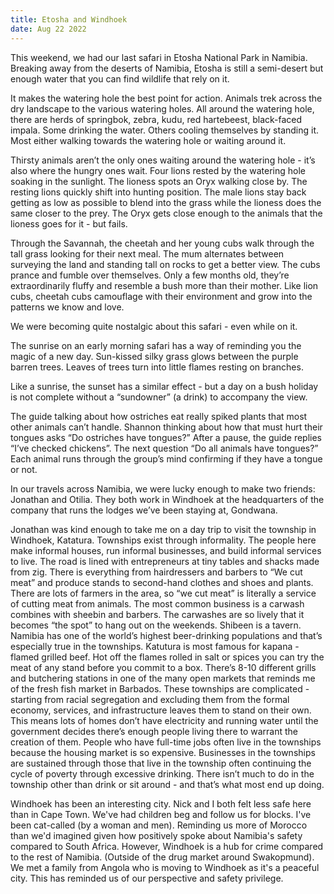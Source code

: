 ```yaml
---
title: Etosha and Windhoek
date: Aug 22 2022
---
```


This weekend, we had our last safari in Etosha National Park in Namibia. Breaking away from the deserts of Namibia, Etosha is still a semi-desert but enough water that you can find wildlife that rely on it.

It makes the watering hole the best point for action. Animals trek across the dry landscape to the various watering holes. All around the watering hole, there are herds of springbok, zebra, kudu, red hartebeest, black-faced impala. Some drinking the water. Others cooling themselves by standing it. Most either walking towards the watering hole or waiting around it.

Thirsty animals aren’t the only ones waiting around the watering hole - it’s also where the hungry ones wait. Four lions rested by the watering hole soaking in the sunlight. The lioness spots an Oryx walking close by. The resting lions quickly shift into hunting position. The male lions stay back getting as low as possible to blend into the grass while the lioness does the same closer to the prey. The Oryx gets close enough to the animals that the lioness goes for it - but fails.

Through the Savannah, the cheetah and her young cubs walk through the tall grass looking for their next meal. The mum alternates between surveying the land and standing tall on rocks to get a better view. The cubs prance and fumble over themselves. Only a few months old, they’re extraordinarily fluffy and resemble a bush more than their mother. Like lion cubs, cheetah cubs camouflage with their environment and grow into the patterns we know and love.

We were becoming quite nostalgic about this safari - even while on it.

The sunrise on an early morning safari has a way of reminding you the magic of a new day. Sun-kissed silky grass glows between the purple barren trees. Leaves of trees turn into little flames resting on branches. 

Like a sunrise, the sunset has a similar effect - but a day on a bush holiday is not complete without a “sundowner” (a drink) to accompany the view.

The guide talking about how ostriches eat really spiked plants that most other animals can’t handle. Shannon thinking about how that must hurt their tongues asks “Do ostriches have tongues?” After a pause, the guide replies “I’ve checked chickens”. The next question “Do all animals have tongues?” Each animal runs through the group’s mind confirming if they have a tongue or not. 

In our travels across Namibia, we were lucky enough to make two friends: Jonathan and Otilia. They both work in Windhoek at the headquarters of the company that runs the lodges we’ve been staying at, Gondwana. 

Jonathan was kind enough to take me on a day trip to visit the township in Windhoek, Katatura. Townships exist through informality. The people here make informal houses, run informal businesses, and build informal services to live. The road is lined with entrepreneurs at tiny tables and shacks made from zig. There is everything from hairdressers and barbers to “We cut meat” and produce stands to second-hand clothes and shoes and plants. There are lots of farmers in the area, so “we cut meat” is literally a service of cutting meat from animals. The most common business is a carwash combines with sheebin and barbers. The carwashes are so lively that it becomes “the spot” to hang out on the weekends. Shibeen is a tavern. Namibia has one of the world’s highest beer-drinking populations and that’s especially true in the townships. Katutura is most famous for kapana - flamed grilled beef. Hot off the flames rolled in salt or spices you can try the meat of any stand before you commit to a box. There’s 8-10 different grills and butchering stations in one of the many open markets that reminds me of the fresh fish market in Barbados. These townships are complicated - starting from racial segregation and excluding them from the formal economy, services, and infrastructure leaves them to stand on their own. This means lots of homes don’t have electricity and running water until the government decides there’s enough people living there to warrant the creation of them. People who have full-time jobs often live in the townships because the housing market is so expensive. Businesses in the townships are sustained through those that live in the township often continuing the cycle of poverty through excessive drinking. There isn’t much to do in the township other than drink or sit around - and that’s what most end up doing. 

Windhoek has been an interesting city. Nick and I both felt less safe here than in Cape Town. We've had children beg and follow us for blocks. I've been cat-called (by a woman and men). Reminding us more of Morocco than we'd imagined given how positively spoke about Namibia's safety compared to South Africa. However, Windhoek is a hub for crime compared to the rest of Namibia. (Outside of the drug market around Swakopmund). We met a family from Angola who is moving to Windhoek as it's a peaceful city. This has reminded us of our perspective and safety privilege.